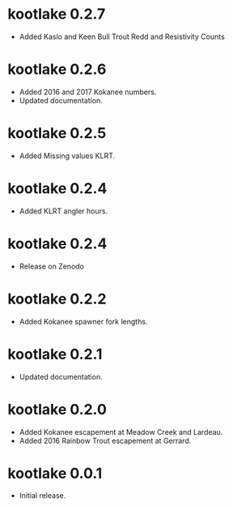 # kootlake 0.2.7

- Added Kaslo and Keen Bull Trout Redd and Resistivity Counts

# kootlake 0.2.6

- Added 2016 and 2017 Kokanee numbers.
- Updated documentation.

# kootlake 0.2.5

- Added Missing values KLRT.

# kootlake 0.2.4

- Added KLRT angler hours.

# kootlake 0.2.4

- Release on Zenodo

# kootlake 0.2.2

- Added Kokanee spawner fork lengths.

# kootlake 0.2.1

- Updated documentation.

# kootlake 0.2.0

- Added Kokanee escapement at Meadow Creek and Lardeau.
- Added 2016 Rainbow Trout escapement at Gerrard.

# kootlake 0.0.1

- Initial release.
